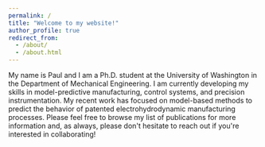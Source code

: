 ```yaml
---
permalink: /
title: "Welcome to my website!"
author_profile: true
redirect_from: 
  - /about/
  - /about.html
---
```


My name is Paul and I am a Ph.D. student at the University of Washington in the Department of Mechanical Engineering. I am currently developing my skills in model-predictive manufacturing, control systems, and precision instrumentation. My recent work has focused on model-based methods to predict the behavior of patented electrohydrodynamic manufacturing processes. Please feel free to browse my list of publications for more information and, as always, please don't hesitate to reach out if you're interested in collaborating!




